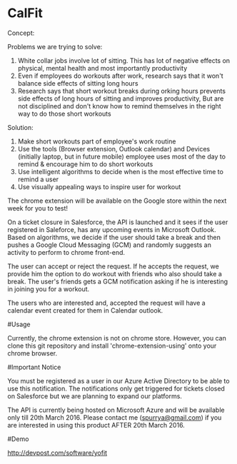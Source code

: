 # CalFit

Concept:

Problems we are trying to solve:  
1. White collar jobs involve lot of sitting. This has lot of negative effects on physical, mental health and most importantly productivity   
2. Even if employees do workouts after work, research says that it won't balance side effects of sitting long hours  
3. Research says that short workout breaks during orking hours prevents side effects of long hours of sitting and improves productivity, But are not disciplined and don't know how to remind themselves in the right way to do those short workouts  
  
Solution:  
1. Make short workouts part of employee's work routine  
2. Use the tools (Browser extension, Outlook calendar) and Devices (initially laptop, but in future mobile) employee uses most of the day to remind & encourage him to do short workouts  
3. Use intelligent algorithms to decide when is the most effective time to remind a user  
4. Use visually appealing ways to inspire user for workout  


The chrome extension will be available on the Google store within the next week for you to test!    

On a ticket closure in Salesforce,  the API is launched and it sees if the user registered in Saleforce, has any upcoming events in Microsoft Outlook. Based on algorithms, we decide if the user should take a break and then pushes a Google Cloud Messaging (GCM) and randomly suggests an activity to perform to chrome front-end.   

The user can accept or reject the request. If he accepts the request, we provide him the option to do workout with friends who also should take a break. The user's friends gets a GCM notification asking if he is interesting in joining you for a workout.  
  
The users who are interested and, accepted the request will have a calendar event created for them in Calendar outlook. 

#Usage

Currently, the chrome extension is not on chrome store. However, you can clone this git repository and install 'chrome-extension-using' onto your chrome browser.

#Important Notice

You must be registered as a user in our Azure Active Directory to be able to use this notification. The notifications only get triggered for tickets closed on Salesforce but we are planning to expand our platforms.

The API is currently being hosted on Microsoft Azure and will be available only till 20th March 2016. Please contact me (spurrya@gmail.com) if you are interested in using this product AFTER 20th March 2016.

#Demo

http://devpost.com/software/yofit

